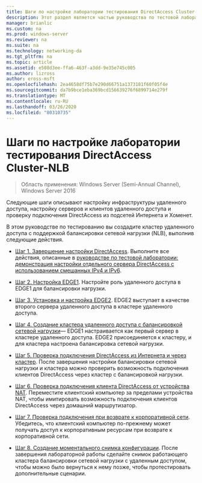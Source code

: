 ```yaml
---
title: Шаги по настройке лаборатории тестирования DirectAccess Cluster-NLB
description: Этот раздел является частью руководства по тестовой лаборатории. демонстрация DirectAccess в кластере с Windows NLB для Windows Server 2016
manager: brianlic
ms.custom: na
ms.prod: windows-server
ms.reviewer: na
ms.suite: na
ms.technology: networking-da
ms.tgt_pltfrm: na
ms.topic: article
ms.assetid: e508d3ee-ffa6-463f-a3dd-9e35e745c005
ms.author: lizross
author: eross-msft
ms.openlocfilehash: 2ea4658df75b7e290d66751a1373181f60f05f4e
ms.sourcegitcommit: da7b9bce1eba369bcd156639276f6899714e279f
ms.translationtype: MT
ms.contentlocale: ru-RU
ms.lasthandoff: 03/26/2020
ms.locfileid: "80310735"
---
```

# <a name="steps-for-configuring-the-directaccess-cluster-nlb-test-lab"></a>Шаги по настройке лаборатории тестирования DirectAccess Cluster-NLB

>Область применения: Windows Server (Semi-Annual Channel), Windows Server 2016

Следующие шаги описывают настройку инфраструктуры удаленного доступа, настройку серверов и клиентов удаленного доступа и проверку подключения DirectAccess из подсетей Интернета и Хоменет.  
  
В этом руководстве по тестированию вы создадите кластер удаленного доступа с поддержкой балансировки сетевой нагрузки (NLB), выполнив следующие действия.  
  
-   [Шаг 1. Завершение настройки DirectAccess](STEP-1-Complete-the-DirectAccess-Configuration.md). Выполните все действия, описанные в [руководстве по тестовой лаборатории: демонстрация настройки отдельного сервера DirectAccess с использованием смешанных IPv4 и IPv6](https://go.microsoft.com/fwlink/p/?LinkId=237004).  
  
-   [Шаг 2. Настройка EDGE1](STEP-2-Configure-EDGE1.md). Настройте роль удаленного доступа в EDGE1 для балансировки нагрузки.  
  
-   [Шаг 3. Установка и настройка EDGE2](STEP-3-Install-and-Configure-EDGE2.md). EDGE2 выступает в качестве второго сервера удаленного доступа в кластере удаленного доступа.  
  
-   [Шаг 4. Создание кластера удаленного доступа с балансировкой сетевой нагрузки](STEP-4-Create-the-Network-Load-Balanced-Remote-Access-Cluster.md)— EDGE1 настраивается как первый сервер в кластере удаленного доступа. EDGE2 присоединяется к кластеру, и для кластера настроена балансировка сетевой нагрузки.  
  
-   [Шаг 5. Проверка подключения DirectAccess из Интернета и через кластер](STEP-5-Test-DirectAccess-Connectivity-from-the-Internet-and-Through-the-Cluster.md). После завершения настройки балансировки сетевой нагрузки и кластера можно проверить возможность подключения клиентов DirectAccess через кластер с балансировкой нагрузки.  
  
-   [Шаг 6. Проверка подключения клиента DirectAccess от устройства NAT](STEP-6-Test-DirectAccess-Client-Connectivity-from-Behind-a-NAT-Device.md). Переместите клиентский компьютер за пределами устройства NAT, чтобы имитировать возможность подключения клиентов DirectAccess через домашний маршрутизатор.  
  
-   [Шаг 7. Проверка подключения при возврате к корпоративной сети](STEP-7-Test-Connectivity-When-Returning-to-the-Corpnet.md). Убедитесь, что клиентский компьютер по-прежнему может получать доступ к корпоративным ресурсам при возврате к корпоративной сети.  
  
-   [Шаг 8. Создание моментального снимка конфигурации](da-cluster-nlb-s8-snapshot.md). После завершения лабораторной работы сделайте снимок работающего кластера балансировки сетевой нагрузки с удаленным доступом, чтобы можно было вернуться к нему позже, чтобы протестировать дополнительные сценарии.  
  


